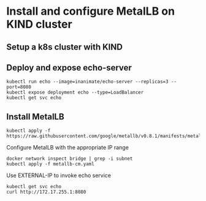 # Install and configure MetalLB on KIND cluster
## Setup a k8s cluster with KIND

## Deploy and expose echo-server
```
kubectl run echo --image=inanimate/echo-server --replicas=3 --port=8080
kubectl expose deployment echo --type=LoadBalancer
kubectl get svc echo
```
## Install MetalLB
```
kubectl apply -f https://raw.githubusercontent.com/google/metallb/v0.8.1/manifests/metallb.yaml
```
Configure MetalLB with the appropriate IP range
```
docker network inspect bridge | grep -i subnet
kubectl apply -f metallb-cm.yaml
```
Use EXTERNAL-IP to invoke echo service 

```
kubectl get svc echo
curl http://172.17.255.1:8080
```
